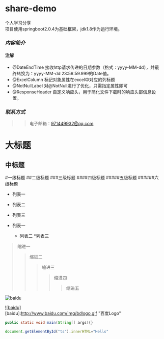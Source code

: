 share-demo
====
个人学习分享<br>
项目使用springboot2.0.4为基础框架，jdk1.8作为运行环境。
### *内容简介*
#### 注解
* @DateEndTime 接收http请求传递的日期参数（格式：yyyy-MM-dd），并最终转换为：yyyy-MM-dd 23:59:59.999的Date值。
* @ExcelColumn 标记对象属性在excel中对应的列标题
* @NotNullLabel 对@NotNull进行了优化，只需指定属性即可
* @ResponseHeader 自定义响应头，用于简化文件下载时的响应头部信息设置。


### *联系方式*
>>电子邮箱：<971449932@qq.com>


大标题
====

中标题
-------

#一级标题
##二级标题
###三级标题
####四级标题
#####五级标题
######六级标题

* 列表一
* 列表二
* 列表三

* 列表一
    * 列表二
        *列表三
        
>缩进一
>>缩进二
>>>缩进三
>>>>缩进四
>>>>>缩进五

![baidu](http://www.baidu.com/img/bdlogo.gif "百度logo")

[![baidu]](http://baidu.com)  
[baidu]:http://www.baidu.com/img/bdlogo.gif "百度Logo"  

```Java
public static void main(String[] args){}
```

```javascript
document.getElementById("ts").innerHTML="Hello"
```




        
